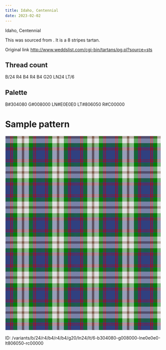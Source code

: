 ```yaml
---
title: Idaho, Centennial
date: 2023-02-02
---
```

Idaho, Centennial

This was sourced from <no value>.  It is a 8 stripes tartan.

Original link http://www.weddslist.com/cgi-bin/tartans/pg.pl?source=sts

## Thread count
B/24 R4 B4 R4 B4 G20 LN24 LT/6

## Palette
B#304080 G#008000 LN#E0E0E0 LT#806050 R#C00000

# Sample pattern

![Tartan detail](tartan.png "B/24 R4 B4 R4 B4 G20 LN24 LT/6 tartan")

ID: /variants/b/24/r4/b4/r4/b4/g20/ln24/lt/6-b304080-g008000-lne0e0e0-lt806050-rc00000